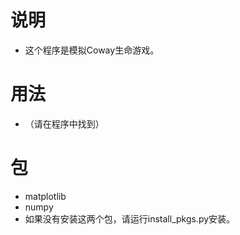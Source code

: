 # 说明
- 这个程序是模拟Coway生命游戏。
# 用法
- （请在程序中找到）
# 包
- matplotlib
- numpy
- 如果没有安装这两个包，请运行install_pkgs.py安装。